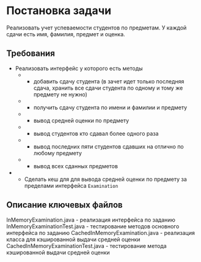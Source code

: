 # Постановка задачи
Реализовать учет успеваемости студентов по предметам. 
У каждой сдачи есть имя, фамилия, предмет и оценка.

## Требования
- Реализовать интерфейс у которого есть методы
  - + добавить сдачу студента (в зачет идет только последняя сдача, хранить все сдачи студента по одному и тому же предмету не нужно)
  - + получить сдачу студента по имени и фамилии и предмету
  - + вывод средней оценки по предмету
  - + вывод студентов кто сдавал более одного раза
  - + вывод последних пяти студентов сдавших на отлично по любому предмету
  - + вывод всех сданных предметов
- + Сделать кеш для для вывода средней оценки по предмету за пределами интерфейса `Examination`

## Описание ключевых файлов
InMemoryExamination.java - реализация интерфейса по заданию
InMemoryExaminationTest.java - тестирование методов основного интерфейса по заданию
CachedInMemoryExamination.java - реализация класса для кэшированной выдачи средней оценки
CachedInMemoryExaminationTest.java - тестирование метода кэшированной выдачи средней оценки